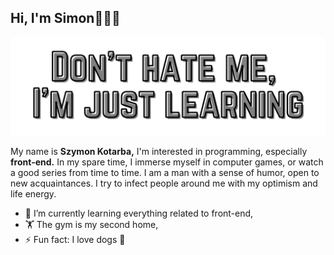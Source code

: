 ## Hi, I'm Simon👋👨‍💻

<img src="https://raw.githubusercontent.com/KoTubA/KoTubA/master/git-header-image.png" alt="banner that says Don't hate me, i'm just learn...">

My name is **Szymon Kotarba,** I'm interested in programming, especially **front-end.**  In my spare time, I immerse myself in computer games, or watch a good series from time to time. I am a man with a sense of humor, open to new acquaintances. I try to infect people around me with my optimism and life energy.

- 🌱 I’m currently learning everything related to front-end,
- 🏋️ The gym is my second home,
- ⚡ Fun fact: I love dogs 🐶
